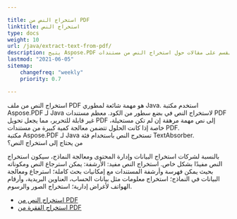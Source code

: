 ```yaml
---

title: استخراج النص من PDF  
linktitle: استخراج النص  
type: docs  
weight: 10  
url: /java/extract-text-from-pdf/  
description: يتيح Aspose.PDF استخراج أنواع مختلفة من المعلومات. يحتوي هذا القسم على مقالات حول استخراج النص من مستندات PDF باستخدام Aspose.PDF لـ Java.  
lastmod: "2021-06-05"  
sitemap:  
    changefreq: "weekly"  
    priority: 0.7  

---
```


استخراج النص من ملف PDF هو مهمة شائعة لمطوري Java. استخدم مكتبة Aspose.PDF لـ Java لاستخراج النص في بضع سطور من الكود. معظم مستندات PDF غير قابلة للتحرير، مما يجعل تحويل PDF إلى نص مهمة مرهقة إن لم تكن مستحيلة، خاصة إذا كانت الحلول تتضمن معالجة كمية كبيرة من مستندات PDF.  
مكتبة Aspose.PDF لـ Java تستخرج النص باستخدام فئة TextAbsorber.  
من يحتاج إلى استخراج النص؟

بالنسبة لشركات استخراج البيانات وإدارة المحتوى ومعالجة النماذج، سيكون استخراج النص مفيدًا بشكل خاص.
 استخراج النص مفيد: الأرشفة: يمكن استرجاع النص ومكوناته بحيث يمكن فهرسة وأرشفة المستندات مع إمكانيات بحث كاملة؛ استرجاع ومعالجة البيانات في النماذج؛ استخراج معلومات مثل بيانات الحساب، العناوين البريدية، وأرقام الهواتف لأغراض إدارية؛ استخراج الصور والرسوم.

- [استخراج النص من PDF](/pdf/java/extract-text-from-all-pdf/)
- [استخراج الفقرة من PDF](/pdf/java/extract-paragraph-from-pdf/)